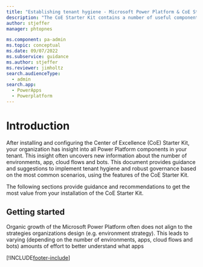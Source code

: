 ```yaml
---
title: "Establishing tenant hygiene - Microsoft Power Platform & CoE Starter Kit | Microsoft Docs"
description: "The CoE Starter Kit contains a number of useful components to help you establish tenant hygiene."
author: stjeffer
manager: phtopnes

ms.component: pa-admin
ms.topic: conceptual
ms.date: 09/07/2022
ms.subservice: guidance
ms.author: stjeffer
ms.reviewer: jimholtz
search.audienceType: 
  - admin
search.app: 
  - PowerApps
  - Powerplatform
---
```


# Introduction

After installing and configuring the Center of Excellence (CoE) Starter Kit, your organization has insight into all Power Platform components in your tenant. This insight often uncovers new information about the number of environments, app, cloud flows and bots.  This document provides guidance and suggestions to implement tenant hygiene and robust governance based on the most common scenarios, using the features of the CoE Starter Kit.

The following sections provide guidance and recommendations to get the most value from your installation of the CoE Starter Kit.

## Getting started

Organic growth of the Microsoft Power Platform often does not align to the strategies organizations design (e.g. environment strategy). This leads to varying (depending on the number of environments, apps, cloud flows and bots) amounts of effort to better understand what apps


[!INCLUDE[footer-include](../../includes/footer-banner.md)]